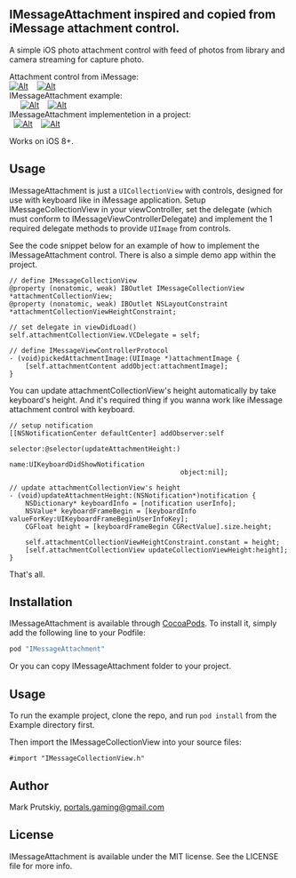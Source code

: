 
## IMessageAttachment inspired and copied from iMessage attachment control. 

A simple iOS photo attachment control with feed of photos from library and camera streaming for capture photo.

Attachment control from iMessage:<br />
[![Alt][screenshot1_thumb]][screenshot1]    [![Alt][screenshot2_thumb]][screenshot2]
<br />IMessageAttachment example:<br />    
[![Alt][screenshot3_thumb]][screenshot3]    [![Alt][screenshot4_thumb]][screenshot4]   
<br />IMessageAttachment implementetion in a project:<br /> 
[![Alt][screenshot5_thumb]][screenshot5]    [![Alt][screenshot6_thumb]][screenshot6]

[screenshot1_thumb]: https://raw.githubusercontent.com/nekromarko/IMessageAttachment/master/Screenshots/iMessaget.PNG
[screenshot1]: https://raw.githubusercontent.com/nekromarko/IMessageAttachment/master/Screenshots/iMessage.PNG
[screenshot2_thumb]: https://raw.githubusercontent.com/nekromarko/IMessageAttachment/master/Screenshots/iMessage1t.PNG
[screenshot2]: https://raw.githubusercontent.com/nekromarko/IMessageAttachment/master/Screenshots/iMessage1.PNG
[screenshot3_thumb]: https://raw.githubusercontent.com/nekromarko/IMessageAttachment/master/Screenshots/examplet.PNG
[screenshot3]: https://raw.githubusercontent.com/nekromarko/IMessageAttachment/master/Screenshots/example.PNG
[screenshot4_thumb]: https://raw.githubusercontent.com/nekromarko/IMessageAttachment/master/Screenshots/example1t.PNG
[screenshot4]: https://raw.githubusercontent.com/nekromarko/IMessageAttachment/master/Screenshots/example1.PNG
[screenshot5_thumb]: https://raw.githubusercontent.com/nekromarko/IMessageAttachment/master/Screenshots/impt.PNG
[screenshot5]: https://raw.githubusercontent.com/nekromarko/IMessageAttachment/master/Screenshots/imp.PNG
[screenshot6_thumb]: https://raw.githubusercontent.com/nekromarko/IMessageAttachment/master/Screenshots/imp1t.PNG
[screenshot6]: https://raw.githubusercontent.com/nekromarko/IMessageAttachment/master/Screenshots/imp1.PNG

Works on iOS 8+.

## Usage

IMessageAttachment is just a `UICollectionView` with controls, designed for use with keyboard like in iMessage application. Setup IMessageCollectionView in your viewController, set the delegate (which must conform to IMessageViewControllerDelegate) and implement the 1 required delegate methods to provide `UIImage` from controls.

See the code snippet below for an example of how to implement the IMessageAttachment control. There is also a simple demo app within the project.

```obj-c
// define IMessageCollectionView
@property (nonatomic, weak) IBOutlet IMessageCollectionView *attachmentCollectionView;
@property (nonatomic, weak) IBOutlet NSLayoutConstraint *attachmentCollectionViewHeightConstraint;

// set delegate in viewDidLoad()
self.attachmentCollectionView.VCDelegate = self;

// define IMessageViewControllerProtocol
- (void)pickedAttachmentImage:(UIImage *)attachmentImage {
    [self.attachmentContent addObject:attachmentImage];
}
```

You can update attachmentCollectionView's height automatically by take keyboard's height. And it's required thing if you wanna work like iMessage attachment control with keyboard. 

```obj-c
// setup notification
[[NSNotificationCenter defaultCenter] addObserver:self
                                         selector:@selector(updateAttachmentHeight:)
                                             name:UIKeyboardDidShowNotification
                                           object:nil];

// update attachmentCollectionView's height
- (void)updateAttachmentHeight:(NSNotification*)notification {
    NSDictionary* keyboardInfo = [notification userInfo];
    NSValue* keyboardFrameBegin = [keyboardInfo valueForKey:UIKeyboardFrameBeginUserInfoKey];
    CGFloat height = [keyboardFrameBegin CGRectValue].size.height;

    self.attachmentCollectionViewHeightConstraint.constant = height;
    [self.attachmentCollectionView updateCollectionViewHeight:height];
}
```

That's all. 

## Installation 

IMessageAttachment is available through [CocoaPods](http://cocoapods.org). To install
it, simply add the following line to your Podfile:

```ruby
pod "IMessageAttachment"
```

Or you can copy IMessageAttachment folder to your project.

## Usage

To run the example project, clone the repo, and run `pod install` from the Example directory first.

Then import the IMessageCollectionView into your source files:

```obj-c
#import "IMessageCollectionView.h"
```

## Author

Mark Prutskiy, portals.gaming@gmail.com


## License

IMessageAttachment is available under the MIT license. See the LICENSE file for more info.
